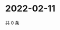 # 2022-02-11

共 0 条

<!-- BEGIN WEIBO -->
<!-- 最后更新时间 Fri Feb 11 2022 02:09:45 GMT+0800 (China Standard Time) -->

<!-- END WEIBO -->
